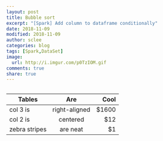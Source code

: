 ```yaml
---
layout: post
title: Bubble sort
excerpt: "[Spark] Add column to dataframe conditionally"
date: 2018-11-09
modified: 2018-11-09
author: sclee
categories: blog
tags: [Spark,DataSet]
image:
  url: http://i.imgur.com/p0TzIOM.gif
comments: true
share: true
---
```



##
| Tables        | Are           | Cool  |
| ------------- |:-------------:| -----:|
| col 3 is      | right-aligned | $1600 |
| col 2 is      | centered      |   $12 |
| zebra stripes | are neat      |    $1 |
